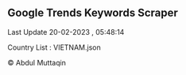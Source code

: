 

## Google Trends Keywords Scraper 
 
Last Update 20-02-2023 , 05:48:14

Country List :
VIETNAM.json



© Abdul Muttaqin 

